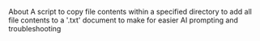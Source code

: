 About
A script to copy file contents within a specified directory to add all file contents to a '.txt' document to make for easier AI prompting and troubleshooting

